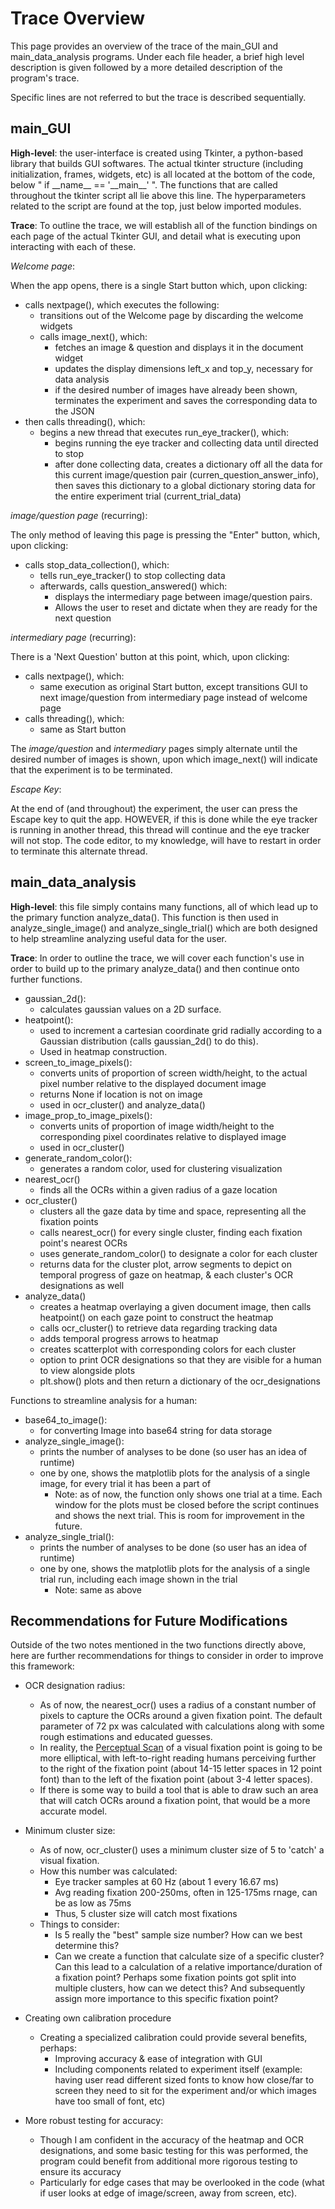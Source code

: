 # Trace Overview
This page provides an overview of the trace of the main_GUI and main_data_analysis programs. Under each file header, a brief high level description is given followed by 
a more detailed description of the program's trace.

Specific lines are not referred to but the trace is described sequentially.

## main_GUI
**High-level**: the user-interface is created using Tkinter, a python-based library that builds GUI softwares. 
The actual tkinter structure (including initialization, frames, widgets, etc) is all located at the bottom of the code, below " if \_\_name\_\_ == '\_\_main\_\_' ".
The functions that are called throughout the tkinter script all lie above this line.
The hyperparameters related to the script are found at the top, just below imported modules.

**Trace**:
To outline the trace, we will establish all of the function bindings on each page of the actual Tkinter GUI, and detail what is executing upon interacting with each of these.

_Welcome page_:

When the app opens, there is a single Start button which, upon clicking:
- calls nextpage(), which executes the following:
    - transitions out of the Welcome page by discarding the welcome widgets
    - calls image_next(), which:
        - fetches an image & question and displays it in the document widget
        - updates the display dimensions left_x and top_y, necessary for data analysis
        - if the desired number of images have already been shown, terminates the experiment and saves the corresponding data to the JSON
- then calls threading(), which:
    - begins a new thread that executes run_eye_tracker(), which:
        - begins running the eye tracker and collecting data until directed to stop
        - after done collecting data, creates a dictionary off all the data for this current image/question pair (curren_question_answer_info), then saves this dictionary to a global dictionary storing data for the entire experiment trial (current_trial_data)

_image/question page_ (recurring):

The only method of leaving this page is pressing the "Enter" button, which, upon clicking:
- calls stop_data_collection(), which:
  - tells run_eye_tracker() to stop collecting data
  - afterwards, calls question_answered() which:
    - displays the intermediary page between image/question pairs.
    - Allows the user to reset and dictate when they are ready for the next question

_intermediary page_ (recurring):

There is a 'Next Question' button at this point, which, upon clicking:
- calls nextpage(), which:
  - same execution as original Start button, except transitions GUI to next image/question from intermediary page instead of welcome page
- calls threading(), which:
  - same as Start button

The _image/question_ and _intermediary_ pages simply alternate until the desired number of images is shown, upon which image_next() will indicate that the experiment is to be terminated.

_Escape Key_:

At the end of (and throughout) the experiment, the user can press the Escape key to quit the app. HOWEVER, if this is done while the eye tracker is running in another thread, 
this thread will continue and the eye tracker will not stop. The code editor, to my knowledge, will have to restart in order to terminate this alternate thread.


## main_data_analysis

**High-level**: this file simply contains many functions, all of which lead up to the primary function analyze_data(). This function is then used in analyze_single_image() and
analyze_single_trial() which are both designed to help streamline analyzing useful data for the user. 

**Trace**:
In order to outline the trace, we will cover each function's use in order to build up to the primary analyze_data() and then continue onto further functions.

- gaussian_2d():
  - calculates gaussian values on a 2D surface.
- heatpoint():
  - used to increment a cartesian coordinate grid radially according to a Gaussian distribution (calls gaussian_2d() to do this).
  - Used in heatmap construction.
- screen_to_image_pixels():
  - converts units of proportion of screen width/height, to the actual pixel number relative to the displayed document image
  - returns None if location is not on image
  - used in ocr_cluster() and analyze_data()
- image_prop_to_image_pixels():
  - converts units of proportion of image width/height to the corresponding pixel coordinates relative to displayed image
  - used in ocr_cluster()
- generate_random_color():
  - generates a random color, used for clustering visualization
- nearest_ocr()
  - finds all the OCRs within a given radius of a gaze location
- ocr_cluster()
  - clusters all the gaze data by time and space, representing all the fixation points
  - calls nearest_ocr() for every single cluster, finding each fixation point's nearest OCRs
  - uses generate_random_color() to designate a color for each cluster
  - returns data for the cluster plot, arrow segments to depict on temporal progress of gaze on heatmap, & each cluster's OCR designations as well
- analyze_data()
  - creates a heatmap overlaying a given document image, then calls heatpoint() on each gaze point to construct the heatmap
  - calls ocr_cluster() to retrieve data regarding tracking data
  - adds temporal progress arrows to heatmap
  - creates scatterplot with corresponding colors for each cluster
  - option to print OCR designations so that they are visible for a human to view alongside plots
  - plt.show() plots and then return a dictionary of the ocr_designations
 
Functions to streamline analysis for a human:
- base64_to_image():
  - for converting Image into base64 string for data storage
- analyze_single_image():
  - prints the number of analyses to be done (so user has an idea of runtime)
  - one by one, shows the matplotlib plots for the analysis of a single image, for every trial it has been a part of
    - Note: as of now, the function only shows one trial at a time. Each window for the plots must be closed before the script continues and shows the next trial. This is room for improvement in the future.
- analyze_single_trial():
  - prints the number of analyses to be done (so user has an idea of runtime)
  - one by one, shows the matplotlib plots for the analysis of a single trial run, including each image shown in the trial
    - Note: same as above

## Recommendations for Future Modifications

Outside of the two notes mentioned in the two functions directly above, here are further recommendations for things to consider in order to improve this framework:

- OCR designation radius:
    - As of now, the nearest_ocr() uses a radius of a constant number of pixels to capture the OCRs around a given fixation point. The default parameter of 72 px was calculated with calculations along with some rough estimations and educated guesses.
    - In reality, the [Perceptual Scan](https://www.researchgate.net/publication/49694262_Eye_movements_the_perceptual_span_and_reading_speed) of a visual fixation point is going to be more elliptical, with left-to-right reading humans perceiving further to the right of the fixation point (about 14-15 letter spaces in 12 point font) than to the left of the fixation point (about 3-4 letter spaces).
    - If there is some way to build a tool that is able to draw such an area that will catch OCRs around a fixation point, that would be a more accurate model.
      
- Minimum cluster size:
    - As of now, ocr_cluster() uses a minimum cluster size of 5 to 'catch' a visual fixation.
    - How this number was calculated:
        - Eye tracker samples at 60 Hz (about 1 every 16.67 ms)
        - Avg reading fixation 200-250ms, often in 125-175ms rnage, can be as low as 75ms
        - Thus, 5 cluster size will catch most fixations
    - Things to consider:
        - Is 5 really the "best" sample size number? How can we best determine this?
        - Can we create a function that calculate size of a specific cluster? Can this lead to a calculation of a relative importance/duration of a fixation point? Perhaps some fixation points got split into multiple clusters, how can we detect this? And subsequently assign more importance to this specific fixation point?
          
- Creating own calibration procedure
    - Creating a specialized calibration could provide several benefits, perhaps:
        - Improving accuracy & ease of integration with GUI
        - Including components related to experiment itself (example: having user read different sized fonts to know how close/far to screen they need to sit for the experiment and/or which images have too small of font, etc)
          
- More robust testing for accuracy:
    - Though I am confident in the accuracy of the heatmap and OCR designations, and some basic testing for this was performed, the program could benefit from additional more rigorous testing to ensure its accuracy
    - Particularly for edge cases that may be overlooked in the code (what if user looks at edge of image/screen, away from screen, etc).

